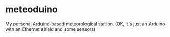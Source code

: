 meteoduino
==========

My personal Arduino-based meteorological station. (OK, it's just an Arduino with an Ethernet shield and some sensors)
